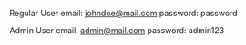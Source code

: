 Regular User
email: johndoe@mail.com 
password: password

Admin User
email: admin@mail.com
password: admin123


